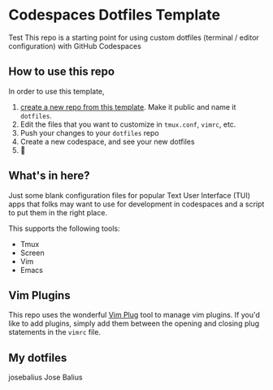 # Codespaces Dotfiles Template

Test
This repo is a starting point for using custom dotfiles (terminal / editor configuration) with GitHub Codespaces

## How to use this repo

In order to use this template, 

1. [create a new repo from this template](https://github.com/cwndrws/codespaces-dotfiles-template/generate). Make it public and name it `dotfiles`.
1. Edit the files that you want to customize in `tmux.conf`, `vimrc`, etc.
1. Push your changes to your `dotfiles` repo
1. Create a new codespace, and see your new dotfiles
1. 🍾

## What's in here?

Just some blank configuration files for popular Text User Interface (TUI) apps that folks may want to use for development in codespaces and a script to put them in the right place.

This supports the following tools:

* Tmux
* Screen
* Vim
* Emacs

## Vim Plugins

This repo uses the wonderful [Vim Plug](https://github.com/junegunn/vim-plug) tool to manage vim plugins. If you'd like to add plugins, simply add them between the opening and closing plug statements in the `vimrc` file.

## My dotfiles

josebalius
Jose Balius
